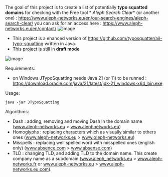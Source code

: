 The goal of this project is to create a list of potentially **typo squatted domains** for checking with the Free tool *
*Aleph Search Clear** (or another one) : https://www.aleph-networks.eu/en/our-search-engines/aleph-search-clear/ you can
ask for an access here : https://www.aleph-networks.eu/en/contact/
![image](https://github.com/hernic/JTypoSquatting/assets/4397039/874a5ff7-68d5-4d8b-9a60-a4dddde188f9)

- This project is a ehanced version of https://github.com/typosquatter/ail-typo-squatting written in Java.
- This project is still in **draft mode**

![image](https://github.com/hernic/JTypoSquatting/assets/4397039/042a2ebf-2b8f-4950-b70f-e4e1717579c7)

Requirements:

- on Windows JTypoSquatting needs Java 21 (or 11) to be runned : https://download.oracle.com/java/21/latest/jdk-21_windows-x64_bin.exe

Usage:

```
java -jar JTypoSquatting
```

Algorithms:

- Dash : adding, removing and moving Dash in the domain name (www.aleph-networks.eu > www.alephnetworks.eu)
- Homoglyphs : replacing characters which as visually similar to others
  ones (www.aleph-networks.eu > www.αleph-networks.eu)
- Misspells : replacing well spelled word with misspelled ones (english only) (www.absence.com > www.absense.com)
- TLD : changing TLD, and adding TLD to the domain name. This create company name as a
  subdomain (www.aleph_networks.eu > www.aleph-networks.fr or www.aleph-networks.eu > www.aleph-networks.eu.com). 
